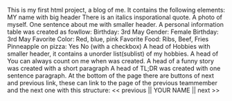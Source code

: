 This is my first html project, a blog of me.
It contains the following elements:
MY name with big header
There is an italics insporational quote. 
A photo of myself. 
One sentence about me with smaller header.
A personal information table was created as fowllow:
Birthday:	3rd May
Gender:	Female
Birthday:	3rd May
Favorite Color:	Red, blue, pink
Favorite Food:	Ribs, Beef, Fries
Pinneapple on pizza:	Yes No (with a checkbox)
A head of Hobbies with smaller header, it contains a unorder list(sublist) of my hobbies.
A head of You can always count on me when was created.
A head of a funny story was created with a short paragraph
A head of TL;DR was created with one sentence paragraph.
At the bottom of the page there are buttons of next and previous link, these can link to the page of the previous teammember and the next one with this structure: << previous || YOUR NAME || next >>
